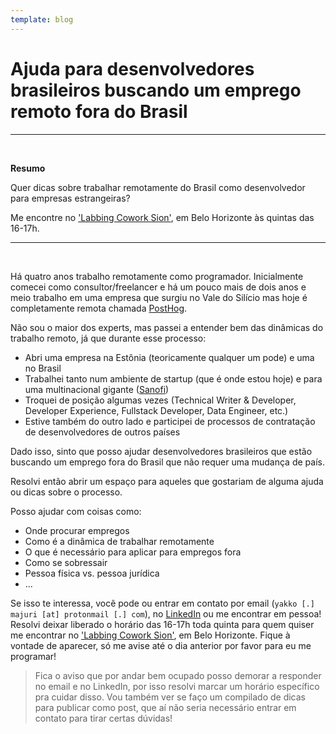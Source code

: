 ```yaml
---
template: blog
---
```


# Ajuda para desenvolvedores brasileiros buscando um emprego remoto fora do Brasil

------

<br />

**Resumo**

Quer dicas sobre trabalhar remotamente do Brasil como desenvolvedor para empresas estrangeiras?

Me encontre no ['Labbing Cowork Sion'](https://goo.gl/maps/UsjZwrt9KVmn163R6), em Belo Horizonte às quintas das 16-17h.

------

<br />

Há quatro anos trabalho remotamente como programador. Inicialmente comecei como consultor/freelancer e há um pouco mais de dois anos e meio trabalho em uma empresa que surgiu no Vale do Silício mas hoje é completamente remota chamada [PostHog](https://posthog.com).

Não sou o maior dos experts, mas passei a entender bem das dinâmicas do trabalho remoto, já que durante esse processo:

- Abri uma empresa na Estônia (teoricamente qualquer um pode) e uma no Brasil
- Trabalhei tanto num ambiente de startup (que é onde estou hoje) e para uma multinacional gigante ([Sanofi](https://www.sanofi.com/))
- Troquei de posição algumas vezes (Technical Writer & Developer, Developer Experience, Fullstack Developer, Data Engineer, etc.)
- Estive também do outro lado e participei de processos de contratação de desenvolvedores de outros países

Dado isso, sinto que posso ajudar desenvolvedores brasileiros que estão buscando um emprego fora do Brasil que não requer uma mudança de país.

Resolvi então abrir um espaço para aqueles que gostariam de alguma ajuda ou dicas sobre o processo. 

Posso ajudar com coisas como:

- Onde procurar empregos
- Como é a dinâmica de trabalhar remotamente
- O que é necessário para aplicar para empregos fora
- Como se sobressair
- Pessoa física vs. pessoa jurídica
- ...

Se isso te interessa, você pode ou entrar em contato por email (`yakko [.] majuri [at] protonmail [.] com`), no [LinkedIn](https://www.linkedin.com/in/yakko-majuri/) ou me encontrar em pessoa! Resolvi deixar liberado o horário das 16-17h toda quinta para quem quiser me encontrar no ['Labbing Cowork Sion'](https://goo.gl/maps/UsjZwrt9KVmn163R6), em Belo Horizonte. Fique à vontade de aparecer, só me avise até o dia anterior por favor para eu me programar!

> Fica o aviso que por andar bem ocupado posso demorar a responder no email e no LinkedIn, por isso resolvi marcar um horário específico pra cuidar disso. Vou também ver se faço um compilado de dicas para publicar como post, que aí não seria necessário entrar em contato para tirar certas dúvidas!



